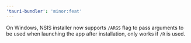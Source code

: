 ```yaml
---
'tauri-bundler': 'minor:feat'
---
```


On Windows, NSIS installer now supports `/ARGS` flag to pass arguments to be used when launching the app after installation, only works if `/R` is used.
